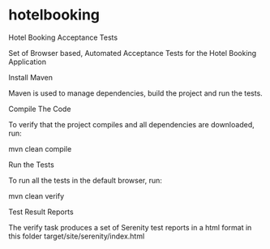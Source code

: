 # hotelbooking

Hotel Booking Acceptance Tests

Set of Browser based, Automated Acceptance Tests for the Hotel Booking Application

Install Maven

Maven is used to manage dependencies, build the project and run the tests.

Compile The Code

To verify that the project compiles and all dependencies are downloaded, run:

mvn clean compile

Run the Tests

To run all the tests in the default browser, run:

mvn clean verify

Test Result Reports

The verify task produces a set of Serenity test reports in a html format in this folder target/site/serenity/index.html